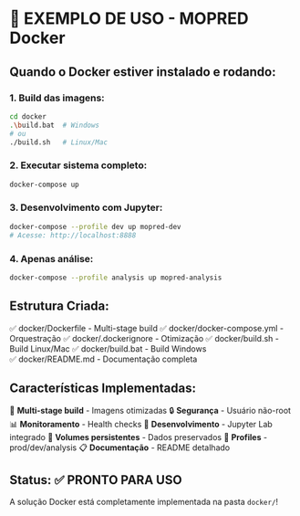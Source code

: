 # 🎯 EXEMPLO DE USO - MOPRED Docker

## Quando o Docker estiver instalado e rodando:

### 1. Build das imagens:
```bash
cd docker
.\build.bat  # Windows
# ou
./build.sh   # Linux/Mac
```

### 2. Executar sistema completo:
```bash
docker-compose up
```

### 3. Desenvolvimento com Jupyter:
```bash
docker-compose --profile dev up mopred-dev
# Acesse: http://localhost:8888
```

### 4. Apenas análise:
```bash
docker-compose --profile analysis up mopred-analysis
```

## Estrutura Criada:

✅ docker/Dockerfile - Multi-stage build
✅ docker/docker-compose.yml - Orquestração
✅ docker/.dockerignore - Otimização
✅ docker/build.sh - Build Linux/Mac
✅ docker/build.bat - Build Windows  
✅ docker/README.md - Documentação completa

## Características Implementadas:

🐳 **Multi-stage build** - Imagens otimizadas
🔒 **Segurança** - Usuário não-root
📊 **Monitoramento** - Health checks
🔧 **Desenvolvimento** - Jupyter Lab integrado
📁 **Volumes persistentes** - Dados preservados
🎯 **Profiles** - prod/dev/analysis
📋 **Documentação** - README detalhado

## Status: ✅ PRONTO PARA USO

A solução Docker está completamente implementada na pasta `docker/`!
